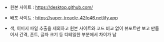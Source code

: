 

- 원본 사이트 : https://desktop.github.com/
- 배포 사이트 : https://super-treacle-42fe46.netlify.app

- 색, 이미지 파일 추출을 제외하고 
  원본 사이트와 코드 비교 없이 뷰포트만 보고 만들어서 
  간격, 폰트, 글자 크기 등
  디테일한 부분에서 차이가 남 
  
